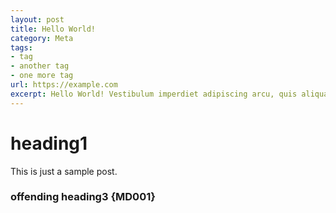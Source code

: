 ```yaml
---
layout: post
title: Hello World!
category: Meta
tags:
- tag
- another tag
- one more tag
url: https://example.com
excerpt: Hello World! Vestibulum imperdiet adipiscing arcu, quis aliquam dolor condimentum dapibus. Aliquam fermentum leo aliquet quam volutpat et molestie mauris mattis. Suspendisse semper consequat velit in suscipit.
---
```

# heading1

This is just a sample post.

### offending heading3 {MD001}
